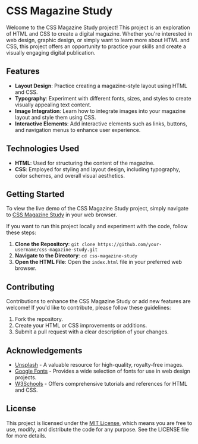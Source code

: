 # CSS Magazine Study

Welcome to the CSS Magazine Study project! This project is an exploration of HTML and CSS to create a digital magazine. Whether you're interested in web design, graphic design, or simply want to learn more about HTML and CSS, this project offers an opportunity to practice your skills and create a visually engaging digital publication.

## Features

- **Layout Design**: Practice creating a magazine-style layout using HTML and CSS.
- **Typography**: Experiment with different fonts, sizes, and styles to create visually appealing text content.
- **Image Integration**: Learn how to integrate images into your magazine layout and style them using CSS.
- **Interactive Elements**: Add interactive elements such as links, buttons, and navigation menus to enhance user experience.

## Technologies Used

- **HTML**: Used for structuring the content of the magazine.
- **CSS**: Employed for styling and layout design, including typography, color schemes, and overall visual aesthetics.

## Getting Started

To view the live demo of the CSS Magazine Study project, simply navigate to [CSS Magazine Study](https://your-username.github.io/css-magazine-study) in your web browser.

If you want to run this project locally and experiment with the code, follow these steps:

1. **Clone the Repository**: `git clone https://github.com/your-username/css-magazine-study.git`
2. **Navigate to the Directory**: `cd css-magazine-study`
3. **Open the HTML File**: Open the `index.html` file in your preferred web browser.

## Contributing

Contributions to enhance the CSS Magazine Study or add new features are welcome! If you'd like to contribute, please follow these guidelines:

1. Fork the repository.
2. Create your HTML or CSS improvements or additions.
3. Submit a pull request with a clear description of your changes.

## Acknowledgements

- [Unsplash](https://unsplash.com/) - A valuable resource for high-quality, royalty-free images.
- [Google Fonts](https://fonts.google.com/) - Provides a wide selection of fonts for use in web design projects.
- [W3Schools](https://www.w3schools.com/) - Offers comprehensive tutorials and references for HTML and CSS.

## License

This project is licensed under the [MIT License](LICENSE), which means you are free to use, modify, and distribute the code for any purpose. See the LICENSE file for more details.
